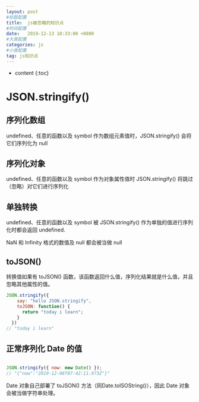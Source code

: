 ```yaml
---
layout: post
#标题配置
title:  js被忽略的知识点
#时间配置
date:   2019-12-13 10:33:00 +0800
#大类配置
categories: js
#小类配置
tag: js知识点
---
```


* content
{:toc}

JSON.stringify()
======

序列化数组
------

undefined、任意的函数以及 symbol 作为数组元素值时，JSON.stringify() 会将它们序列化为 null

序列化对象
-----

undefined、任意的函数以及 symbol 作为对象属性值时 JSON.stringify() 将跳过（忽略）对它们进行序列化

单独转换
-----
undefined、任意的函数以及 symbol 被 JSON.stringify() 作为单独的值进行序列化时都会返回 undefined.

NaN 和 Infinity 格式的数值及 null 都会被当做 null

toJSON()
----
转换值如果有 toJSON() 函数，该函数返回什么值，序列化结果就是什么值，并且忽略其他属性的值。
```js
JSON.stringify({
    say: "hello JSON.stringify",
    toJSON: function() {
      return "today i learn";
    }
  })
// "today i learn"
```

正常序列化 Date 的值
-----
```js

JSON.stringify({ now: new Date() });
// "{"now":"2019-12-08T07:42:11.973Z"}"

```
Date 对象自己部署了 toJSON() 方法（同Date.toISOString()），因此 Date 对象会被当做字符串处理。





